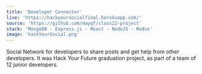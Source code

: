 ```yaml
---
title: 'Developer Connector'
live: 'https://hackyoursocialfinal.herokuapp.com/'
source: 'https://github.com/mayqf/class22-project'
stack: 'MongoDB - Express.js - React - NodeJS - Redux'
image: 'hackYourSocial.png'
---
```


Social Network for developers to share posts and get help from other developers. It was Hack Your Future graduation project, as part of a team of 12 junior developers.

